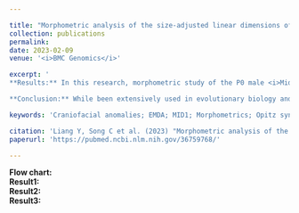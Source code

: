 ```yaml
---

title: "Morphometric analysis of the size-adjusted linear dimensions of the skull landmarks revealed craniofacial dysmorphology in <i>Mid1</i>-cKO mice"
collection: publications
permalink: 
date: 2023-02-09
venue: '<i>BMC Genomics</i>'

excerpt: '
**Results:** In this research, morphometric study of the P0 male <i>Mid1</i>-cKO mice were performed using Procrustes superimposition as well as EMDA analysis of the size-adjusted three-dimensional coordinates of 105 skull landmarks, which were collected on the bone surface reconstructed using microcomputed tomographic images. Our results revealed the craniofacial deformation such as the increased dimension of the frontal and nasal bone in <i>Mid1</i>-cKO mice, in line with the most prominent facial features such as hypertelorism, prominent forehead, broad and/or high nasal bridge seen in Opitz Syndrome (OS) patients.<br>

**Conclusion:** While been extensively used in evolutionary biology and anthropology in the last decades, geometric morphometric analysis was much less used in developmental biology. Given the high interspecies variances in facial anatomy, the work presented in this research suggested the advantages of morphometric analysis in characterizing animal models of craniofacial developmental defects to reveal phenotypic variations and the underlining pathogenesis.<br>'

keywords: 'Craniofacial anomalies; EMDA; MID1; Morphometrics; Opitz syndrome; Procrustes superimposition.'

citation: 'Liang Y, Song C et al. (2023) "Morphometric analysis of the size-adjusted linear dimensions of the skull landmarks revealed craniofacial dysmorphology in <i>Mid1</i>-cKO mice"，<i>BMC Genomics</i>.  '
paperurl: 'https://pubmed.ncbi.nlm.nih.gov/36759768/'

---
```


**Flow chart:** <br>
**Result1:** <br>
**Result2:** <br>
**Result3:** <br>

